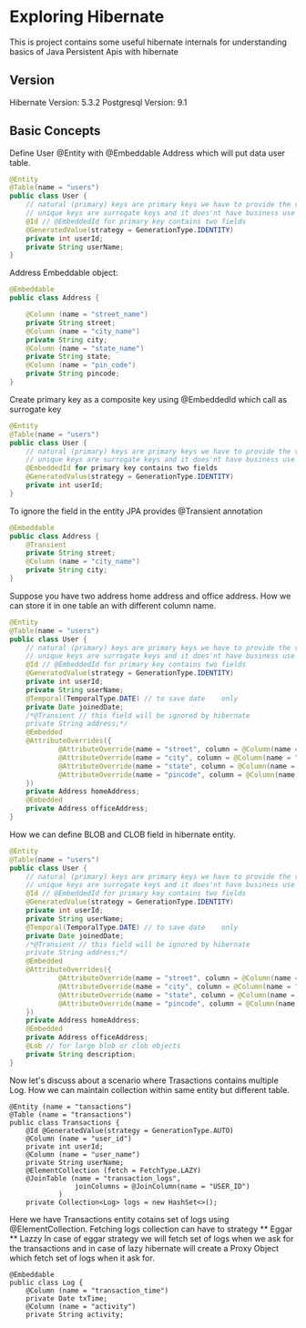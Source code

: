 # Exploring Hibernate

This is project contains some useful hibernate internals for understanding basics of Java Persistent Apis with hibernate 

## Version
Hibernate Version: 5.3.2
Postgresql Version: 9.1

## Basic Concepts

Define User @Entity with @Embeddable Address which will put data user table.

```java
@Entity
@Table(name = "users")
public class User {
	// natural (primary) keys are primary keys we have to provide the value
	// unique keys are surrogate keys and it does'nt have business use case.
	@Id // @EmbeddedId for primary key contains two fields
	@GeneratedValue(strategy = GenerationType.IDENTITY)
	private int userId;
	private String userName;	
}
``` 
Address Embeddable object: 
```java
@Embeddable
public class Address {

	@Column (name = "street_name")
	private String street;
	@Column (name = "city_name")
	private String city;
	@Column (name = "state_name")
	private String state;
	@Column (name = "pin_code")
	private String pincode;
}
``` 
Create primary key as a composite key using @EmbeddedId which call as surrogate key
```java
@Entity
@Table(name = "users")
public class User {
	// natural (primary) keys are primary keys we have to provide the value
	// unique keys are surrogate keys and it does'nt have business use case.
	@EmbeddedId for primary key contains two fields
	@GeneratedValue(strategy = GenerationType.IDENTITY)
	private int userId;
}
```
To ignore the field in the entity JPA provides @Transient annotation

```java
@Embeddable
public class Address {
	@Transient
	private String street;
	@Column (name = "city_name")
	private String city;
}
```
Suppose you have two address home address and office address. How we can store it in one table an with different column name.

```java
@Entity
@Table(name = "users")
public class User {
	// natural (primary) keys are primary keys we have to provide the value
	// unique keys are surrogate keys and it does'nt have business use case.
	@Id // @EmbeddedId for primary key contains two fields
	@GeneratedValue(strategy = GenerationType.IDENTITY)
	private int userId;
	private String userName;
	@Temporal(TemporalType.DATE) // to save date 	only
	private Date joinedDate;
	/*@Transient // this field will be ignored by hibernate
	private String address;*/
	@Embedded
	@AttributeOverrides({
			@AttributeOverride(name = "street", column = @Column(name = "home_street_name")), // to override attribute/column in address 
			@AttributeOverride(name = "city", column = @Column(name = "home_city_name")),
			@AttributeOverride(name = "state", column = @Column(name = "home_state_name")),
			@AttributeOverride(name = "pincode", column = @Column(name = "home_pin_code"))
	})
	private Address homeAddress;
	@Embedded
	private Address officeAddress;
}
```
How we can define BLOB and CLOB field in hibernate entity.

```java
@Entity
@Table(name = "users")
public class User {
	// natural (primary) keys are primary keys we have to provide the value
	// unique keys are surrogate keys and it does'nt have business use case.
	@Id // @EmbeddedId for primary key contains two fields
	@GeneratedValue(strategy = GenerationType.IDENTITY)
	private int userId;
	private String userName;
	@Temporal(TemporalType.DATE) // to save date 	only
	private Date joinedDate;
	/*@Transient // this field will be ignored by hibernate
	private String address;*/
	@Embedded
	@AttributeOverrides({
			@AttributeOverride(name = "street", column = @Column(name = "home_street_name")), // to override attribute/column in address 
			@AttributeOverride(name = "city", column = @Column(name = "home_city_name")),
			@AttributeOverride(name = "state", column = @Column(name = "home_state_name")),
			@AttributeOverride(name = "pincode", column = @Column(name = "home_pin_code"))
	})
	private Address homeAddress;
	@Embedded
	private Address officeAddress;
	@Lob // for large blob or clob objects
	private String description;
}
```
Now let's discuss about a scenario where Trasactions contains multiple Log. How we can maintain collection within same entity but different table.

```
@Entity (name = "tansactions")
@Table (name = "transactions")
public class Transactions {
	@Id @GeneratedValue(strategy = GenerationType.AUTO)
	@Column (name = "user_id")
	private int userId;
	@Column (name = "user_name")
	private String userName;
	@ElementCollection (fetch = FetchType.LAZY)
	@JoinTable (name = "transaction_logs",
				joinColumns = @JoinColumn(name = "USER_ID")
			)
	private Collection<Log> logs = new HashSet<>();
```
Here we have Transactions entity cotains set of logs using @ElementCollection. 
Fetching logs collection can have to strategy 
** Eggar 
** Lazzy
In case of eggar strategy we will fetch set of logs when we ask for the transactions
and in case of lazy hibernate will create a Proxy Object which fetch set of logs when it ask for.

```
@Embeddable
public class Log {
	@Column (name = "transaction_time")
	private Date txTime;
	@Column (name = "activity")
	private String activity;
```
